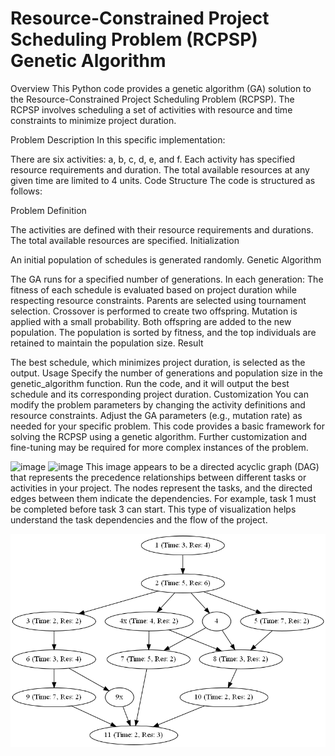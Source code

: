 # Resource-Constrained Project Scheduling Problem (RCPSP) Genetic Algorithm
Overview
This Python code provides a genetic algorithm (GA) solution to the Resource-Constrained Project Scheduling Problem (RCPSP). The RCPSP involves scheduling a set of activities with resource and time constraints to minimize project duration.

Problem Description
In this specific implementation:

There are six activities: a, b, c, d, e, and f.
Each activity has specified resource requirements and duration.
The total available resources at any given time are limited to 4 units.
Code Structure
The code is structured as follows:

Problem Definition

The activities are defined with their resource requirements and durations.
The total available resources are specified.
Initialization

An initial population of schedules is generated randomly.
Genetic Algorithm

The GA runs for a specified number of generations.
In each generation:
The fitness of each schedule is evaluated based on project duration while respecting resource constraints.
Parents are selected using tournament selection.
Crossover is performed to create two offspring.
Mutation is applied with a small probability.
Both offspring are added to the new population.
The population is sorted by fitness, and the top individuals are retained to maintain the population size.
Result

The best schedule, which minimizes project duration, is selected as the output.
Usage
Specify the number of generations and population size in the genetic_algorithm function.
Run the code, and it will output the best schedule and its corresponding project duration.
Customization
You can modify the problem parameters by changing the activity definitions and resource constraints.
Adjust the GA parameters (e.g., mutation rate) as needed for your specific problem.
This code provides a basic framework for solving the RCPSP using a genetic algorithm. Further customization and fine-tuning may be required for more complex instances of the problem.

![image](https://github.com/dasslerrr/RCPSP-with-Genetic-Algorithm/assets/75805648/e9f4c72e-4bcb-4fd6-8a43-59dbf13bbc88)
![image](https://github.com/dasslerrr/RCPSP-with-Genetic-Algorithm/assets/75805648/24bfe5f2-8af0-4475-a912-f6e75a7d1f95)
This image appears to be a directed acyclic graph (DAG) that represents the precedence relationships between different tasks or activities in your project. The nodes represent the tasks, and the directed edges between them indicate the dependencies. For example, task 1 must be completed before task 3 can start. This type of visualization helps understand the task dependencies and the flow of the project.

![image](https://github.com/akshayk7k/AI-RCPS-/blob/main/activity_graph.png)

